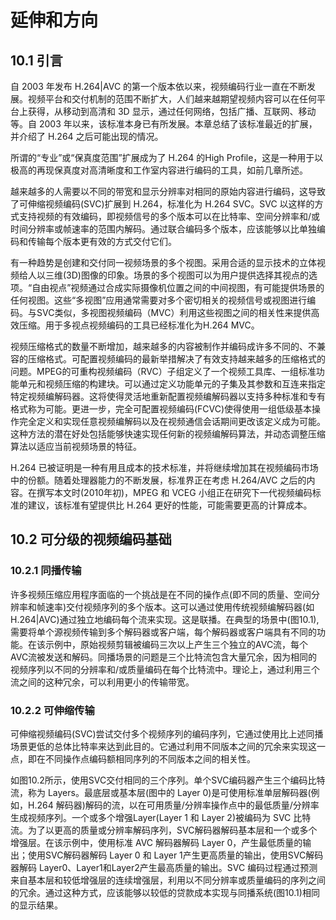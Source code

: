 # 延伸和方向

## 10.1 引言

自 2003 年发布 H.264|AVC 的第一个版本依以来，视频编码行业一直在不断发展。视频平台和交付机制的范围不断扩大，人们越来越期望视频内容可以在任何平台上获得，从移动到高清和 3D 显示，通过任何网络，包括广播、互联网、移动等。自 2003 年以来，该标准本身已有所发展。本章总结了该标准最近的扩展，并介绍了 H.264 之后可能出现的情况。

所谓的“专业”或“保真度范围”扩展成为了 H.264 的High Profile，这是一种用于以极高的再现保真度对高清晰度和工作室内容进行编码的工具，如前几章所述。

越来越多的人需要以不同的带宽和显示分辨率对相同的原始内容进行编码，这导致了可伸缩视频编码(SVC)扩展到 H.264，标准化为 H.264 SVC。SVC 以这样的方式支持视频的有效编码，即视频信号的多个版本可以在比特率、空间分辨率和/或时间分辨率或帧速率的范围内解码。通过联合编码多个版本，应该能够以比单独编码和传输每个版本更有效的方式交付它们。

有一种趋势是创建和交付同一视频场景的多个视图。采用合适的显示技术的立体视频给人以三维(3D)图像的印象。场景的多个视图可以为用户提供选择其视点的选项。“自由视点”视频通过合成实际摄像机位置之间的中间视图，有可能提供场景的任何视图。这些“多视图”应用通常需要对多个密切相关的视频信号或视图进行编码。与SVC类似，多视图视频编码（MVC）利用这些视图之间的相关性来提供高效压缩。用于多视点视频编码的工具已经标准化为H.264 MVC。

视频压缩格式的数量不断增加，越来越多的内容被制作并编码成许多不同的、不兼容的压缩格式。可配置视频编码的最新举措解决了有效支持越来越多的压缩格式的问题。MPEG的可重构视频编码（RVC）子组定义了一个视频工具库、一组标准功能单元和视频压缩的构建块。可以通过定义功能单元的子集及其参数和互连来指定特定视频编解码器。这将使得灵活地重新配置视频编解码器以支持多种标准和专有格式称为可能。更进一步，完全可配置视频编码(FCVC)使得使用一组低级基本操作完全定义和实现任意视频编解码以及在视频通信会话期间更改该定义成为可能。这种方法的潜在好处包括能够快速实现任何新的视频编解码算法，并动态调整压缩算法以适应当前视频场景的特征。

H.264 已被证明是一种有用且成本的技术标准，并将继续增加其在视频编码市场中的份额。随着处理器能力的不断发展，标准界正在考虑 H.264/AVC 之后的内容。在撰写本文时(2010年初)，MPEG 和 VCEG 小组正在研究下一代视频编码标准的建议，该标准有望提供比 H.264 更好的性能，可能需要更高的计算成本。

## 10.2 可分级的视频编码基础

### 10.2.1 同播传输

许多视频压缩应用程序面临的一个挑战是在不同的操作点(即不同的质量、空间分辨率和帧速率)交付视频序列的多个版本。这可以通过使用传统视频编解码器(如H.264|AVC)通过独立地编码每个流来实现。这是联播。在典型的场景中(图10.1),需要将单个源视频传输到多个解码器或客户端，每个解码器或客户端具有不同的功能。在该示例中，原始视频剪辑被编码三次以上产生三个独立的AVC流，每个AVC流被发送和解码。同播场景的问题是三个比特流包含大量冗余，因为相同的视频序列以不同的分辨率和/或质量编码在每个比特流中。理论上，通过利用三个流之间的这种冗余，可以利用更小的传输带宽。

### 10.2.2 可伸缩传输

可伸缩视频编码(SVC)尝试交付多个视频序列的编码序列，它通过使用比上述同播场景更低的总体比特率来达到此目的。它通过利用不同版本之间的冗余来实现这一点，即在不同操作点编码额相同序列的不同版本之间的相关性。

如图10.2所示，使用SVC交付相同的三个序列。单个SVC编码器产生三个编码比特流，称为 Layers。最底层或基本层(图中的 Layer 0)是可使用标准单层解码器(例如，H.264 解码器)解码的流，以在可用质量/分辨率操作点中的最低质量/分辨率生成视频序列。一个或多个增强Layer(Layer 1 和 Layer 2)被编码为 SVC 比特流。为了以更高的质量或分辨率解码序列，SVC解码器解码基本层和一个或多个增强层。在该示例中，使用标准 AVC 解码器解码 Layer 0，产生最低质量的输出；使用SVC解码器解码 Layer 0 和 Layer 1产生更高质量的输出，使用SVC解码器解码 Layer0、Layer1和Layer2产生最高质量的输出。SVC 编码过程通过预测来自基本层和较低增强层的连续增强层，利用以不同分辨率或质量编码的序列之间的冗余。通过这种方式，应该能够以较低的贷款成本实现与同播系统(图10.1)相同的显示结果。




